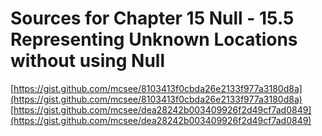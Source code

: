 # Sources for Chapter 15 Null - 15.5 Representing Unknown Locations without using Null

[https://gist.github.com/mcsee/8103413f0cbda26e2133f977a3180d8a](https://gist.github.com/mcsee/8103413f0cbda26e2133f977a3180d8a)
[https://gist.github.com/mcsee/dea28242b003409926f2d49cf7ad0849](https://gist.github.com/mcsee/dea28242b003409926f2d49cf7ad0849)